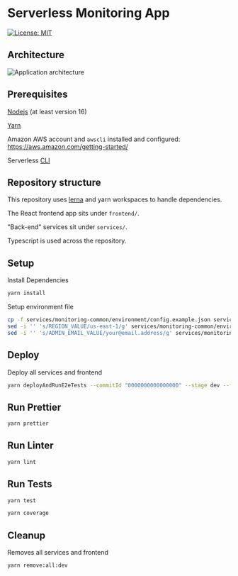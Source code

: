 # Serverless Monitoring App

[![License: MIT](https://img.shields.io/badge/License-MIT-yellow.svg)](https://opensource.org/licenses/MIT)

## Architecture

![Application architecture](images/serverless-monitoring-app.png)

## Prerequisites

[Nodejs](https://nodejs.org/en/) (at least version 16)

[Yarn](https://yarnpkg.com/lang/en/)

Amazon AWS account and `awscli` installed and configured: <https://aws.amazon.com/getting-started/>

Serverless [CLI](https://serverless.com/framework/docs/getting-started/)

## Repository structure

This repository uses [lerna](https://lernajs.io/) and yarn workspaces to handle dependencies.

The React frontend app sits under `frontend/`.

"Back-end" services sit under `services/`.

Typescript is used across the repository.

## Setup

Install Dependencies

```bash
yarn install
```

Setup environment file

```bash
cp -f services/monitoring-common/environment/config.example.json services/monitoring-common/environment/config.dev.json
sed -i '' 's/REGION_VALUE/us-east-1/g' services/monitoring-common/environment/config.dev.json
sed -i '' 's/ADMIN_EMAIL_VALUE/your@email.address/g' services/monitoring-common/environment/config.dev.json
```

## Deploy

Deploy all services and frontend

```bash
yarn deployAndRunE2eTests --commitId "0000000000000000" --stage dev --forceAll true
```

## Run Prettier

```bash
yarn prettier
```

## Run Linter

```bash
yarn lint
```

## Run Tests

```bash
yarn test
```

```bash
yarn coverage
```

## Cleanup

Removes all services and frontend

```bash
yarn remove:all:dev
```
